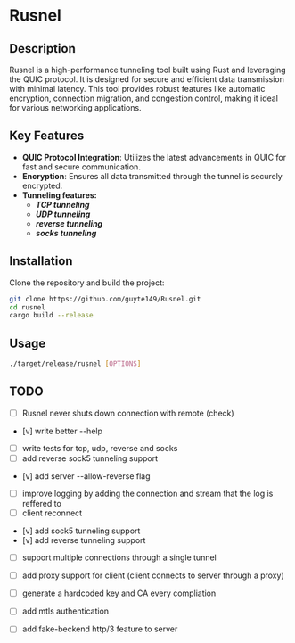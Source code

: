 # Rusnel

## Description
Rusnel is a high-performance tunneling tool built using Rust and leveraging the QUIC protocol. It is designed for secure and efficient data transmission with minimal latency. This tool provides robust features like automatic encryption, connection migration, and congestion control, making it ideal for various networking applications.

## Key Features
- **QUIC Protocol Integration**: Utilizes the latest advancements in QUIC for fast and secure communication.
- **Encryption**: Ensures all data transmitted through the tunnel is securely encrypted.
- **Tunneling features:**
    - ***TCP tunneling***
    - ***UDP tunneling***
    - ***reverse tunneling***
    - ***socks tunneling***

## Installation
Clone the repository and build the project:
```bash
git clone https://github.com/guyte149/Rusnel.git
cd rusnel
cargo build --release
```

## Usage
```bash
./target/release/rusnel [OPTIONS]
```

## TODO
- [ ] Rusnel never shuts down connection with remote (check)
- [v] write better --help
- [ ] write tests for tcp, udp, reverse and socks
- [ ] add reverse sock5 tunneling support
- [v] add server --allow-reverse flag
- [ ] improve logging by adding the connection and stream that the log is reffered to
- [ ] client reconnect
- [v] add sock5 tunneling support
- [v] add reverse tunneling support
- [ ] support multiple connections through a single tunnel
- [ ] add proxy support for client (client connects to server through a proxy)
- [ ] generate a hardcoded key and CA every compliation
- [ ] add mtls authentication
- [ ] add fake-beckend http/3 feature to server

